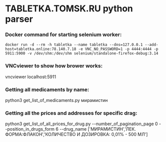 # TABLETKA.TOMSK.RU python parser
### Docker command for starting selenium worker:
`docker run -d --rm -h tabletka --name tabletka --dns=127.0.0.1 --add-host=tabletka.online:78.140.7.18 -e VNC_NO_PASSWORD=1 -p 4444:4444 -p 5911:5900 -v /dev/shm:/dev/shm selenium/standalone-firefox-debug:3.14`
### VNCviewer to show how brower works:
vncviewer localhost:5911
### Getting all medicaments by name:
python3 get_list_of_medicaments.py мирамистин
### Getting all the prices and addresses for specific drag:
python3 get_list_of_all_prices_for_drug.py --number_of_pagination_page 0 --position_in_drugs_form 6 --drug_name ['МИРАМИСТИН','ЛЕК. ФОРМА:ФЛАКОН','КОЛИЧЕСТВО И ДОЗИРОВКА: 0,01% - 500 МЛ']
